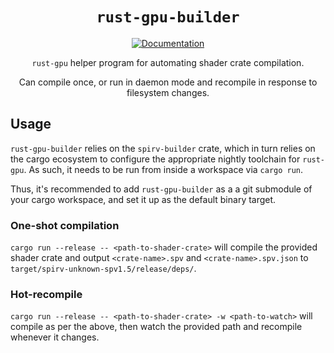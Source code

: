 <div align="center">

# `rust-gpu-builder`

[![Documentation](https://img.shields.io/badge/docs-API-blue)](https://bevy-rust-gpu.github.io/bevy-rust-gpu/rust-gpu-builder/)

`rust-gpu` helper program for automating shader crate compilation.

Can compile once, or run in daemon mode and recompile in response to filesystem changes.

</div>

## Usage

`rust-gpu-builder` relies on the `spirv-builder` crate, which in turn relies on the cargo ecosystem
to configure the appropriate nightly toolchain for `rust-gpu`. As such, it needs to be run from inside a workspace via `cargo run`.

Thus, it's recommended to add `rust-gpu-builder` as a a git submodule of your cargo workspace, and set it up as the default binary target.

### One-shot compilation

`cargo run --release -- <path-to-shader-crate>` will compile the provided shader crate and output `<crate-name>.spv` and `<crate-name>.spv.json` to `target/spirv-unknown-spv1.5/release/deps/`.

### Hot-recompile

`cargo run --release -- <path-to-shader-crate> -w <path-to-watch>` will compile as per the above, then watch the provided path and recompile whenever it changes.

